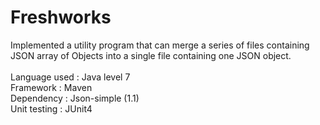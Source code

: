 # Freshworks
Implemented a utility program that can merge a series of files containing JSON array of Objects
into a single file containing one JSON object.<br><br>
Language used : Java level 7<br>
Framework : Maven<br>
Dependency : Json-simple (1.1)<br>
Unit testing : JUnit4
